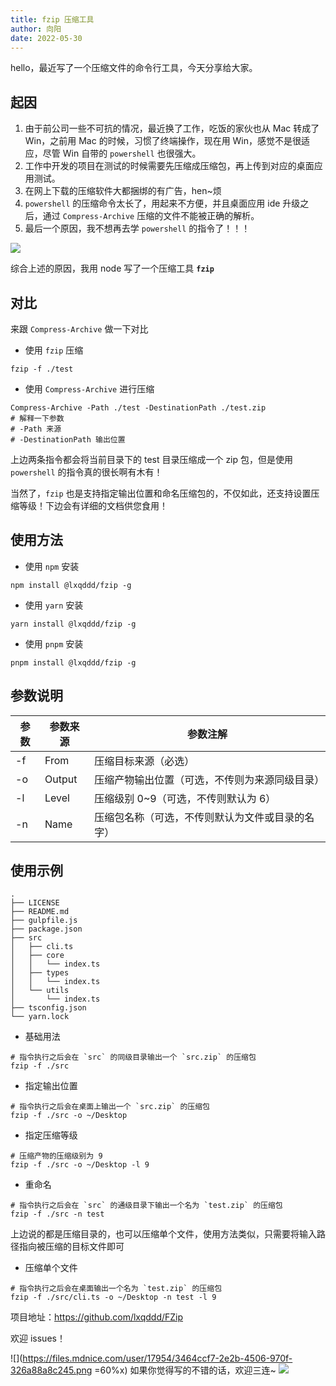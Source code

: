 ```yaml
---
title: fzip 压缩工具
author: 向阳
date: 2022-05-30
---
```


hello，最近写了一个压缩文件的命令行工具，今天分享给大家。

## 起因

1. 由于前公司一些不可抗的情况，最近换了工作，吃饭的家伙也从 Mac 转成了 Win，之前用 Mac 的时候，习惯了终端操作，现在用 Win，感觉不是很适应，尽管 Win 自带的 `powershell` 也很强大。
2. 工作中开发的项目在测试的时候需要先压缩成压缩包，再上传到对应的桌面应用测试。
3. 在网上下载的压缩软件大都捆绑的有广告，hen~烦
4. `powershell` 的压缩命令太长了，用起来不方便，并且桌面应用 ide 升级之后，通过 `Compress-Archive` 压缩的文件不能被正确的解析。
5. 最后一个原因，我不想再去学 `powershell` 的指令了！！！

![](https://files.mdnice.com/user/17954/fc376ad8-2daf-435e-aaaa-babbbca93c9a.png)

综合上述的原因，我用 node 写了一个压缩工具 **`fzip`**

## 对比

来跟 `Compress-Archive` 做一下对比

- 使用 `fzip` 压缩

```shell
fzip -f ./test
```

- 使用 `Compress-Archive` 进行压缩

```shell
Compress-Archive -Path ./test -DestinationPath ./test.zip
# 解释一下参数
# -Path 来源
# -DestinationPath 输出位置
```

上边两条指令都会将当前目录下的 test 目录压缩成一个 zip 包，但是使用 `powershell` 的指令真的很长啊有木有！

当然了，`fzip` 也是支持指定输出位置和命名压缩包的，不仅如此，还支持设置压缩等级！下边会有详细的文档供您食用！

## 使用方法

- 使用 `npm` 安装

```shell
npm install @lxqddd/fzip -g
```

- 使用 `yarn` 安装

```shell
yarn install @lxqddd/fzip -g
```

- 使用 `pnpm` 安装

```shell
pnpm install @lxqddd/fzip -g
```

## 参数说明

| 参数 | 参数来源 | 参数注解                                         |
| ---- | -------- | ------------------------------------------------ |
| -f   | From     | 压缩目标来源（必选）                             |
| -o   | Output   | 压缩产物输出位置（可选，不传则为来源同级目录）   |
| -l   | Level    | 压缩级别 0~9（可选，不传则默认为 6）             |
| -n   | Name     | 压缩包名称（可选，不传则默认为文件或目录的名字） |

## 使用示例

```tree
.
├── LICENSE
├── README.md
├── gulpfile.js
├── package.json
├── src
│   ├── cli.ts
│   ├── core
│   │   └── index.ts
│   ├── types
│   │   └── index.ts
│   └── utils
│       └── index.ts
├── tsconfig.json
└── yarn.lock

```

- 基础用法

```shell
# 指令执行之后会在 `src` 的同级目录输出一个 `src.zip` 的压缩包
fzip -f ./src
```

- 指定输出位置

```shell
# 指令执行之后会在桌面上输出一个 `src.zip` 的压缩包
fzip -f ./src -o ~/Desktop
```

- 指定压缩等级

```shell
# 压缩产物的压缩级别为 9
fzip -f ./src -o ~/Desktop -l 9
```

- 重命名

```shell
# 指令执行之后会在 `src` 的通级目录下输出一个名为 `test.zip` 的压缩包
fzip -f ./src -n test
```

上边说的都是压缩目录的，也可以压缩单个文件，使用方法类似，只需要将输入路径指向被压缩的目标文件即可

- 压缩单个文件

```shell
# 指令执行之后会在桌面输出一个名为 `test.zip` 的压缩包
fzip -f ./src/cli.ts -o ~/Desktop -n test -l 9
```

项目地址：https://github.com/lxqddd/FZip

欢迎 issues！

![](https://files.mdnice.com/user/17954/3464ccf7-2e2b-4506-970f-326a88a8c245.png =60%x)
如果你觉得写的不错的话，欢迎三连~
![](https://img.soogif.com/5HkHKKxGJ6ZmhQ7c8nLYOE9jfEXDpqp4.gif?scope=mdnice)

<Plum />
